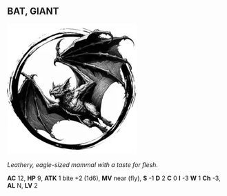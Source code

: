 ## BAT, GIANT

![](images/bat-giant.webp)

_Leathery, eagle-sized mammal with a taste for flesh._

**AC** 12, **HP** 9, **ATK** 1 bite +2 (1d6), **MV** near (fly), **S** -1 **D** 2 **C** 0 **I** -3 **W** 1 **Ch** -3, **AL** N, **LV** 2

